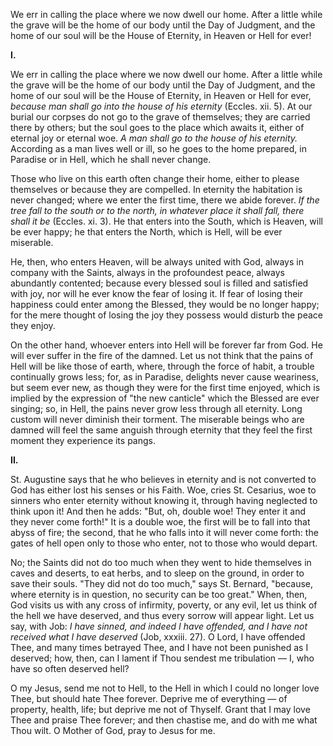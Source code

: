 
We err in calling the place where we now dwell our home. After a little while the grave will be the home of our body until the Day of Judgment, and the home of our soul will be the House of Eternity, in Heaven or Hell for ever!

**I\.**

We err in calling the place where we now dwell our home. After a little while the grave will be the home of our body until the Day of Judgment, and the home of our soul will be the House of Eternity, in Heaven or Hell for ever, *because man shall go into the house of his eternity* (Eccles. xii. 5). At our burial our corpses do not go to the grave of themselves; they are carried there by others; but the soul goes to the place which awaits it, either of eternal joy or eternal woe. *A man shall go to the house of his eternity.* According as a man lives well or ill, so he goes to the home prepared, in Paradise or in Hell, which he shall never change.

Those who live on this earth often change their home, either to please themselves or because they are compelled. In eternity the habitation is never changed; where we enter the first time, there we abide forever. *If the tree fall to the south or to the north, in whatever place it shall fall, there shall it be* (Eccles. xi. 3). He that enters into the South, which is Heaven, will be ever happy; he that enters the North, which is Hell, will be ever miserable.

He, then, who enters Heaven, will be always united with God, always in company with the Saints, always in the profoundest peace, always abundantly contented; because every blessed soul is filled and satisfied with joy, nor will he ever know the fear of losing it. If fear of losing their happiness could enter among the Blessed, they would be no longer happy; for the mere thought of losing the joy they possess would disturb the peace they enjoy.

On the other hand, whoever enters into Hell will be forever far from God. He will ever suffer in the fire of the damned. Let us not think that the pains of Hell will be like those of earth, where, through the force of habit, a trouble continually grows less; for, as in Paradise, delights never cause weariness, but seem ever new, as though they were for the first time enjoyed, which is implied by the expression of \"the new canticle\" which the Blessed are ever singing; so, in Hell, the pains never grow less through all eternity. Long custom will never diminish their torment. The miserable beings who are damned will feel the same anguish through eternity that they feel the first moment they experience its pangs.

**II\.**

St. Augustine says that he who believes in eternity and is not converted to God has either lost his senses or his Faith. Woe, cries St. Cesarius, woe to sinners who enter eternity without knowing it, through having neglected to think upon it! And then he adds: \"But, oh, double woe! They enter it and they never come forth!\" It is a double woe, the first will be to fall into that abyss of fire; the second, that he who falls into it will never come forth: the gates of hell open only to those who enter, not to those who would depart.

No; the Saints did not do too much when they went to hide themselves in caves and deserts, to eat herbs, and to sleep on the ground, in order to save their souls. \"They did not do too much,\" says St. Bernard, \"because, where eternity is in question, no security can be too great.\" When, then, God visits us with any cross of infirmity, poverty, or any evil, let us think of the hell we have deserved, and thus every sorrow will appear light. Let us say, with Job: *I have sinned, and indeed I have offended, and I have not received what I have deserved* (Job, xxxiii. 27). O Lord, I have offended Thee, and many times betrayed Thee, and I have not been punished as I deserved; how, then, can I lament if Thou sendest me tribulation — I, who have so often deserved hell?

O my Jesus, send me not to Hell, to the Hell in which I could no longer love Thee, but should hate Thee forever. Deprive me of everything — of property, health, life; but deprive me not of Thyself. Grant that I may love Thee and praise Thee forever; and then chastise me, and do with me what Thou wilt. O Mother of God, pray to Jesus for me.

